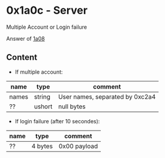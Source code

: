 # 0x1a0c - Server

Multiple Account or Login failure

Answer of [1a08](1a08.md)

## Content

* If multiple account:

| name | type | comment |
|------|------|---------|
| names | string | User names, separated by 0xc2a4 |
| ?? | ushort | null bytes |

* If login failure (after 10 secondes):

| name | type | comment |
|------|------|---------|
| ?? | 4 bytes | 0x00 payload |

